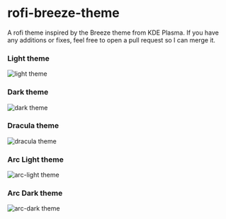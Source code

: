 # rofi-breeze-theme
A rofi theme inspired by the Breeze theme from KDE Plasma.
If you have any additions or fixes, feel free to open a pull request so I can merge it.

### Light theme
![light theme](./light.png)

### Dark theme
![dark theme](./dark.png)

### Dracula theme
![dracula theme](./dracula.png)

### Arc Light theme
![arc-light theme](./arc-light.png)

### Arc Dark theme
![arc-dark theme](./arc-dark.png)
